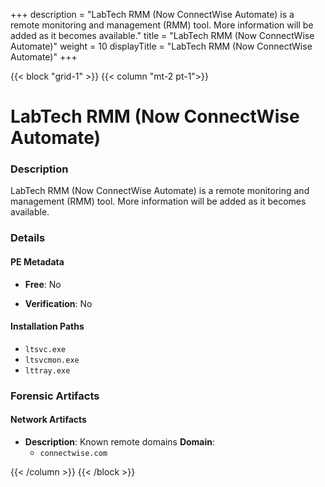+++
description = "LabTech RMM (Now ConnectWise Automate) is a remote monitoring and management (RMM) tool. More information will be added as it becomes available."
title = "LabTech RMM (Now ConnectWise Automate)"
weight = 10
displayTitle = "LabTech RMM (Now ConnectWise Automate)"
+++


{{< block "grid-1" >}}
{{< column "mt-2 pt-1">}}

# LabTech RMM (Now ConnectWise Automate)


### Description

LabTech RMM (Now ConnectWise Automate) is a remote monitoring and management (RMM) tool. More information will be added as it becomes available.




### Details


#### PE Metadata


- **Free**: No

- **Verification**: No




#### Installation Paths
- `ltsvc.exe`
- `ltsvcmon.exe`
- `lttray.exe`

### Forensic Artifacts




#### Network Artifacts

- **Description**: Known remote domains
  **Domain**:
    - `connectwise.com`








{{< /column >}}
{{< /block >}}
